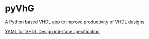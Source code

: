 # pyVhG
A Python based VHDL app to improve productivity of VHDL designs

[YAML for VHDL Design interface specification](af_yaml_spec.md)

